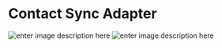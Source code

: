 # Contact Sync Adapter
![enter image description here](https://lh3.googleusercontent.com/--J6SQmc4wBS_WBtlQTtFqgrbv6GWSJpH-VkkJeP4DPvcto-kpyOdnJ43BS04WAfxLW3K6fdZFw7)
![enter image description here](https://lh3.googleusercontent.com/KsKk5f_dwa_z5Pw-lmno10oJt-Df1saX_0rOmp7zUDfBhEGyFipZqjf8jluUFBSjLgFoiAaX7teL)
